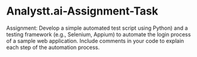 # Analystt.ai-Assignment-Task
Assignment: Develop a simple automated test script using Python) and a testing framework (e.g., Selenium, Appium) to automate the login process of a sample web application. Include comments in your code to explain each step of the automation process.   
